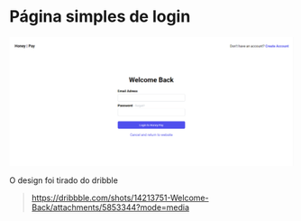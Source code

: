 # Página simples de login

![](page-screenshot.png)

O design foi tirado do dribble
> https://dribbble.com/shots/14213751-Welcome-Back/attachments/5853344?mode=media
